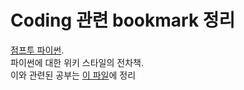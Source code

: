 # Coding 관련 bookmark 정리


[점프투 파이썬](https://wikidocs.net/6#fnref:indentation).  
파이썬에 대한 위키 스타일의 전차책.  
이와 관련된 공부는 [이 파일](/Users/hyunsulee/Documents/GitHub/TIL/web(bookmark정리)/jumppython.md)에 정리  
